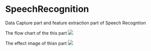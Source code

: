 # SpeechRecognition
Data Capture part and feature extraction part of Speech Recogntion

The flow chart of the this part
![](https://oh1ulkf4j.qnssl.com/14912265291837.jpg)

The effect image of thisn part
![](https://oh1ulkf4j.qnssl.com/14912269630817.jpg)
